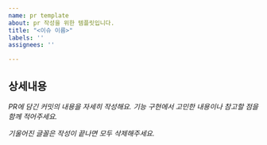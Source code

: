```yaml
---
name: pr template
about: pr 작성을 위한 템플릿입니다.
title: "<이슈 이름>"
labels: ''
assignees: ''

---
```


## 상세내용
_PR에 담긴 커밋의 내용을 자세히 작성해요. 기능 구현에서 고민한 내용이나 참고할 점을 함께 적어주세요._

_기울어진 글꼴은 작성이 끝나면 모두 삭제해주세요._
